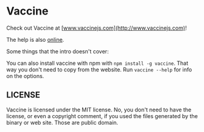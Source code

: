 Vaccine
=======

Check out Vaccine at [www.vaccinejs.com](http://www.vaccinejs.com)!

The help is also [online](http://www.vaccinejs.com#help-start).

Some things that the intro doesn't cover:

You can also install vaccine with npm with `npm install -g vaccine`. That way
you don't need to copy from the website. Run `vaccine --help` for info on
the options.

LICENSE
-------

Vaccine is licensed under the MIT license. No, you don't need to have the
license, or even a copyright comment, if you used the files generated by
the binary or web site. Those are public domain.
